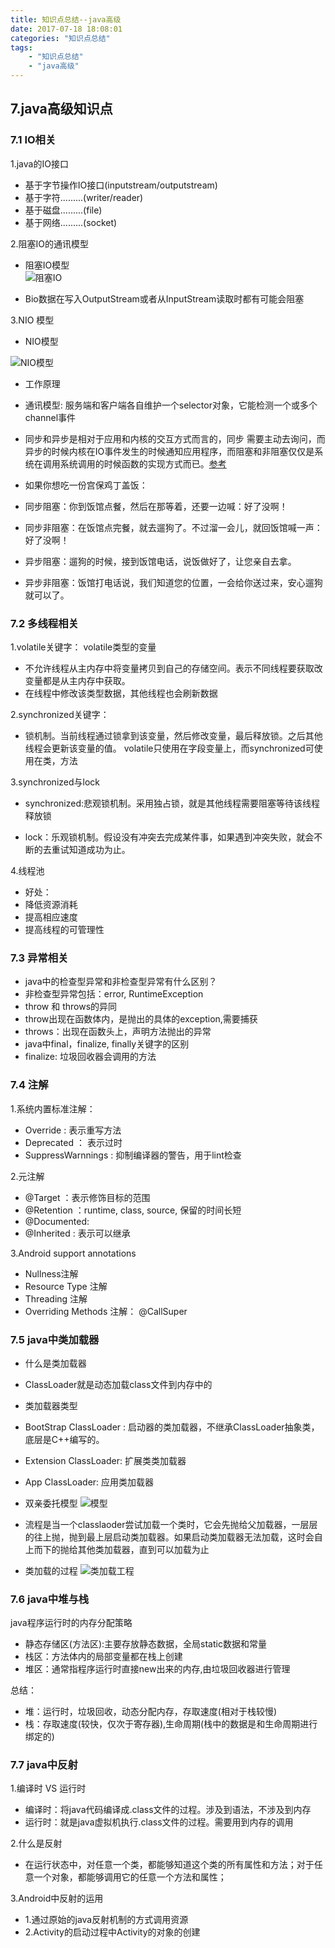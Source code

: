 ```yaml
---
title: 知识点总结--java高级
date: 2017-07-18 18:08:01
categories: "知识点总结"
tags:
	- "知识点总结"
	- "java高级"
---
```



## 7.java高级知识点
### 7.1 IO相关

1.java的IO接口

* 基于字节操作IO接口(inputstream/outputstream)
* 基于字符.........(writer/reader)
* 基于磁盘.........(file)
* 基于网络.........(socket)

2.阻塞IO的通讯模型
 
* 阻塞IO模型	
 ![阻塞IO](https://raw.githubusercontent.com/sheltonliu/sheltonliu.github.io/hexo/blog/MarkdownPhotos/2017/07/14/Android_bio.png)
 
* Bio数据在写入OutputStream或者从InputStream读取时都有可能会阻塞


3.NIO 模型

 * NIO模型
 
 ![NIO模型](https://raw.githubusercontent.com/sheltonliu/sheltonliu.github.io/hexo/blog/MarkdownPhotos/2017/07/14/android_nio.png)

 	
 * 工作原理
 * 通讯模型: 服务端和客户端各自维护一个selector对象，它能检测一个或多个channel事件

* 同步和异步是相对于应用和内核的交互方式而言的，同步 需要主动去询问，而异步的时候内核在IO事件发生的时候通知应用程序，而阻塞和非阻塞仅仅是系统在调用系统调用的时候函数的实现方式而已。[参考](http://bbym010.iteye.com/blog/2100868)  

* 如果你想吃一份宫保鸡丁盖饭： 
 * 同步阻塞：你到饭馆点餐，然后在那等着，还要一边喊：好了没啊！ 
 * 同步非阻塞：在饭馆点完餐，就去遛狗了。不过溜一会儿，就回饭馆喊一声：好了没啊！ 
 * 异步阻塞：遛狗的时候，接到饭馆电话，说饭做好了，让您亲自去拿。 
 * 异步非阻塞：饭馆打电话说，我们知道您的位置，一会给你送过来，安心遛狗就可以了。

### 7.2 多线程相关
1.volatile关键字：
volatile类型的变量
 
 * 不允许线程从主内存中将变量拷贝到自己的存储空间。表示不同线程要获取改变量都是从主内存中获取。
 * 在线程中修改该类型数据，其他线程也会刷新数据

2.synchronized关键字：

* 锁机制。当前线程通过锁拿到该变量，然后修改变量，最后释放锁。之后其他线程会更新该变量的值。 volatile只使用在字段变量上，而synchronized可使用在类，方法

3.synchronized与lock

* synchronized:悲观锁机制。采用独占锁，就是其他线程需要阻塞等待该线程释放锁

* lock：乐观锁机制。假设没有冲突去完成某件事，如果遇到冲突失败，就会不断的去重试知道成功为止。

4.线程池

* 好处：
 * 降低资源消耗
 * 提高相应速度
 * 提高线程的可管理性

### 7.3 异常相关
 * java中的检查型异常和非检查型异常有什么区别？
  * 非检查型异常包括：error, RuntimeException
 * throw 和 throws的异同
  * throw出现在函数体内，是抛出的具体的exception,需要捕获
  * throws：出现在函数头上，声明方法抛出的异常
 * java中final，finalize, finally关键字的区别
  * finalize: 垃圾回收器会调用的方法


### 7.4 注解
1.系统内置标准注解：

* Override : 表示重写方法
* Deprecated ： 表示过时
* SuppressWarnnings : 抑制编译器的警告，用于lint检查

2.元注解

* @Target    ：表示修饰目标的范围 
* @Retention ：runtime, class, source, 保留的时间长短
* @Documented:
* @Inherited : 表示可以继承

3.Android support annotations

* Nullness注解
* Resource Type 注解
* Threading 注解
* Overriding Methods 注解： @CallSuper


### 7.5 java中类加载器
* 什么是类加载器
 * ClassLoader就是动态加载class文件到内存中的

* 类加载器类型
 * BootStrap ClassLoader : 启动器的类加载器，不继承ClassLoader抽象类，底层是C++编写的。
 * Extension ClassLoader: 扩展类类加载器
 * App ClassLoader: 应用类加载器

* 双亲委托模型
![模型](https://raw.githubusercontent.com/sheltonliu/sheltonliu.github.io/hexo/blog/MarkdownPhotos/2017/07/14/android_classloader.png)
* 流程是当一个classlaoder尝试加载一个类时，它会先抛给父加载器，一层层的往上抛，抛到最上层启动类加载器。如果启动类加载器无法加载，这时会自上而下的抛给其他类加载器，直到可以加载为止


* 类加载的过程
![类加载工程](https://raw.githubusercontent.com/sheltonliu/sheltonliu.github.io/hexo/blog/MarkdownPhotos/2017/07/14/android_classloader_process.png)


### 7.6 java中堆与栈
java程序运行时的内存分配策略
 
 * 静态存储区(方法区):主要存放静态数据，全局static数据和常量
 * 栈区：方法体内的局部变量都在栈上创建
 * 堆区：通常指程序运行时直接new出来的内存,由垃圾回收器进行管理

 总结：
 
 * 堆：运行时，垃圾回收，动态分配内存，存取速度(相对于栈较慢)
 * 栈：存取速度(较快，仅次于寄存器),生命周期(栈中的数据是和生命周期进行绑定的)

 

### 7.7 java中反射
1.编译时 VS 运行时

* 编译时：将java代码编译成.class文件的过程。涉及到语法，不涉及到内存
* 运行时：就是java虚拟机执行.class文件的过程。需要用到内存的调用

2.什么是反射

* 在运行状态中，对任意一个类，都能够知道这个类的所有属性和方法；对于任意一个对象，都能够调用它的任意一个方法和属性；

3.Android中反射的运用

* 1.通过原始的java反射机制的方式调用资源
* 2.Activity的启动过程中Activity的对象的创建 
